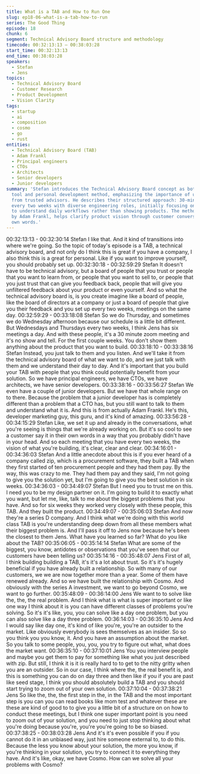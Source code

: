 ```yaml
---
title: What is a TAB and How to Run One
slug: ep18-06-what-is-a-tab-how-to-run
series: The Good Thing
episode: 18
chunk: 6
segment: Technical Advisory Board structure and methodology
timecode: 00:32:13:13 – 00:38:03:28
start_time: 00:32:13:13
end_time: 00:38:03:28
speakers:
  - Stefan
  - Jens
topics:
  - Technical Advisory Board
  - Customer Research
  - Product Development
  - Vision Clarity
tags:
  - startup
  - ai
  - composition
  - cosmo
  - go
  - rust
entities:
  - Technical Advisory Board (TAB)
  - Adam Frankl
  - Principal engineers
  - CTOs
  - Architects
  - Senior developers
  - Junior developers
summary: 'Stefan introduces the Technical Advisory Board concept as both a business
  tool and personal development method, emphasizing the importance of unfiltered feedback
  from trusted advisors. He describes their structured approach: 30-minute meetings
  every two weeks with diverse engineering roles, initially focusing only on listening
  to understand daily workflows rather than showing products. The methodology, influenced
  by Adam Frankl, helps clarify product vision through customer conversations in their
  own words.'
---
```


00:32:13:13 - 00:32:30:14
Stefan
I like that. And it kind of transitions into where we're going. So the topic of today's episode is a
TAB, a technical advisory board, and not only do I think this is great if you have a company, I
also think this is a great for personal. Like if you want to improve yourself, you should probably
set up.
00:32:30:18 - 00:32:59:29
Stefan
It doesn't have to be technical advisory, but a board of people that you trust or people that you
want to learn from, or people that you want to sell to, or people that you just trust that can give
you feedback back, people that will give you unfiltered feedback about your product or even
yourself. And so what the technical advisory board is, is you create imagine like a board of
people, like the board of directors at a company or just a board of people that give you their
feedback and you set up every two weeks, meetings on the same day.
00:32:59:29 - 00:33:18:08
Stefan
So we do Thursday, and sometimes we do Wednesday afternoon because our schedule is a
little bit different. But Wednesdays and Thursdays every two weeks, I think Jens has six
meetings a day. And with these people, it's a 30 minute zoom meeting and it's no show and tell.
For the first couple weeks. You don't show them anything about the product that you want to
build.
00:33:18:10 - 00:33:38:16
Stefan
Instead, you just talk to them and you listen. And we'll take it from the technical advisory board
of what we want to do, and we just talk with them and we understand their day to day. And it's
important that you build your TAB with people that you think could potentially benefit from your
solution. So we have principal engineers, we have CTOs, we have architects, we have senior
developers.
00:33:38:16 - 00:33:56:27
Stefan
We even have a couple of junior developers. But we have that whole range on to there.
Because the problem that a junior developer has is completely different than a problem that a
CTO has, but you still want to talk to them and understand what it is. And this is from actually
Adam Frankl. He's this, developer marketing guy, this guru, and it's kind of amazing.
00:33:56:28 - 00:34:15:29
Stefan
Like, we set it up and already in the conversations, what you're seeing is things that we're
already working on. But it's so cool to see a customer say it in their own words in a way that you
probably didn't have in your head. And so each meeting that you have every two weeks, the
vision of what you're building, it's clear, clear and clear.
00:34:16:01 - 00:34:36:03
Stefan
And a little anecdote about this is if you ever heard of a company called zip, which is a
procurement software, they built a TAB when they first started of ten procurement people and
they had them pay. By the way, this was crazy to me. They had them pay and they said, I'm not
going to give you the solution yet, but I'm going to give you the best solution in six weeks.
00:34:36:03 - 00:34:49:07
Stefan
But I need you to trust me on this. I need you to be my design partner on it. I'm going to build it
to exactly what you want, but let me, like, talk to me about the biggest problems that you have.
And so for six weeks they worked very closely with these people, this TAB. And they built the
product.
00:34:49:07 - 00:35:06:03
Stefan
And now they're a series D company. And I think what we're doing with this world class TAB is
you're understanding deep down from all these members what their biggest problem is. And I'll
pass it off to Jens now because he's been the closest to them Jens. What have you learned so
far? What do you like about the TAB?
00:35:06:05 - 00:35:14:14
Stefan
What are some of the biggest, you know, antidotes or observations that you've seen that our
customers have been telling us?
00:35:14:16 - 00:35:48:07
Jens
First of all, I think building building a TAB, it's it's a lot about trust. So it's it's hugely beneficial if
you have already built a relationship. So with many of our customers, we we are now together
more than a year. Some of them have renewed already. And so we have built the relationship
with Cosmo. And obviously with the series A investment, we want to go beyond Cosmo, we want
to go further.
00:35:48:09 - 00:36:14:00
Jens
We want to to solve like the, the, the real problem. And I think what is what is super important or
like one way I think about it is you can have different classes of problems you're solving. So it's
it's like, you, you can solve like a day one problem, but you can also solve like a day three
problem.
00:36:14:03 - 00:36:35:10
Jens
And I would say like day one, it's kind of like you're, you're an outsider to the market. Like
obviously everybody is sees themselves as an insider. So so you think you you know, it. And
you have an assumption about the market. So you talk to some people, you, you, you try to
figure out what, what does the market want.
00:36:35:10 - 00:37:10:01
Jens
You you interview people and maybe you get them to pay for something like what you just
described with zip. But still, I think it is it is really hard to to get to the nitty gritty when you are an
outsider. So in our case, I think where the, the real benefit is, and this is something you can do
on day three and then like if you if you are past like seed stage, I think you should absolutely
build a TAB and you should start trying to zoom out of your own solution.
00:37:10:04 - 00:37:38:21
Jens
So like the, the, the first step in the, in the TAB and the most important step is you can you can
read books like mom test and whatever these are these are kind of good to to give you a little bit
of a structure on on how to conduct these meetings, but I think one super important point is you
need to zoom out of your solution, and you need to just stop thinking about what you're doing
because you're, you're you're going to be so biased.
00:37:38:25 - 00:38:03:28
Jens
And it's it's even possible if you if you cannot do it in an unbiased way, just hire someone
external to, to do this. Because the less you know about your solution, the more you know, if
you're thinking in your solution, you try to connect it to everything they have. And it's like, okay,
we have Cosmo. How can we solve all your problems with Cosmo?